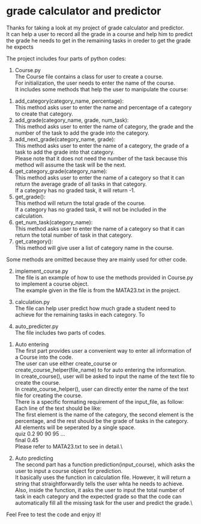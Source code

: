 # grade calculator and predictor

Thanks for taking a look at my project of grade calculator and predictor.\
It can help a user to record all the grade in a course and help him to predict the grade he needs to get in the remaining tasks in oreder to get the grade he expects


The project includes four parts of python codes:

1. Course.py\
The Course file contains a class for user to create a course.\
For initialization, the user needs to enter the name of the course.\
It includes some methods that help the user to manipulate the course:
1) add_category(category_name, percentage):\
This method asks user to enter the name and percentage of a category to create that category.
2) add_grade(category_name, grade, num_task):\
This method asks user to enter the name of category, the grade and the number of the task to add the grade into the category.
3) add_next_grade(category_name, grade):\
This method asks user to enter the name of a category, the grade of a task to add the grade into that category.\
Please note that it does not need the number of the task because this method will assume the task will be the next.
4) get_category_grade(category_name):\
This method asks user to enter the name of a category so that it can return the average grade of all tasks in that category.\
If a category has no graded task, it will return -1.
5) get_grade():\
This method will return the total grade of the course.\
If a category has no graded task, it will not be included in the calculation.
6) get_num_task(category_name):\
This method asks user to enter the name of a category so that it can return the total number of task in that category.
7) get_category():\
This method will give user a list of category name in the course.

Some methods are omitted because they are mainly used for other code.

2. implement_course.py\
The file is an example of how to use the methods provided in Course.py to implement a course object.\
The example given in the file is from the MATA23.txt in the project.

3. calculation.py\
The file can help user predict how much grade a student need to achieve for the remaining tasks in each category.
To 

4. auto_predicter.py\
The file includes two parts of codes.
1) Auto entering\
The first part provides user a convenient way to enter all information of a Course into the code.\
The user can use either create_course or create_course_helper(file_name) to for auto entering the information.\
In create_course(), user will be asked to input the name of the text file to create the course.\
In create_course_helper(), user can directly enter the name of the text file for creating the course.\
There is a specific formating requirement of the input_file, as follow:\
Each line of the text should be like:\
The first element is the name of the category, the second element is the percentage, and the rest should be the grade of tasks in the category. All elements will be seperated by a single space.\
    quiz 0.2 90 90 95 ...\
    final 0.45\
Please refer to MATA23.txt to see in detail.\

2) Auto predicting\
The second part has a function prediction(input_course), which asks the user to input a course object for prediction.\
It basically uses the function in calculation file. However, it will return a string that straightforwardly tells the user whta he needs to achieve. Also, inside the function, it asks the user to input the total number of task in each category and the expected grade so that the code can automatically fill all the missing task for the user and predict the grade.\

Feel Free to test the code and enjoy it!
